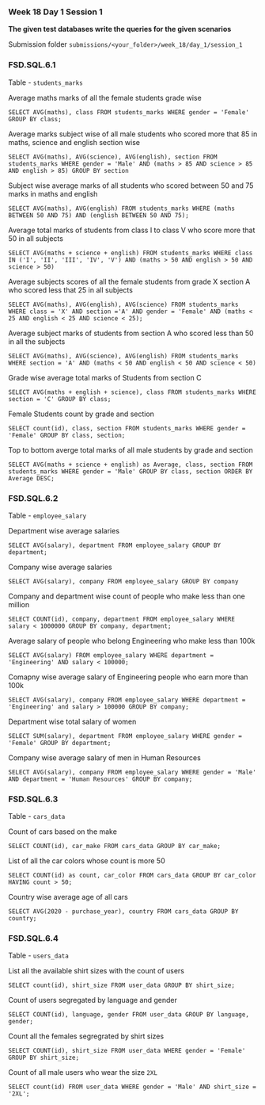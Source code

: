 ### Week 18 Day 1 Session 1

**The given test databases write the queries for the given scenarios**

Submission folder `submissions/<your_folder>/week_18/day_1/session_1`

### FSD.SQL.6.1

Table - `students_marks`

Average maths marks of all the female students grade wise

```
SELECT AVG(maths), class FROM students_marks WHERE gender = 'Female' GROUP BY class;
```

Average marks subject wise of all male students who scored more that 85 in maths, science and english section wise

```
SELECT AVG(maths), AVG(science), AVG(english), section FROM students_marks WHERE gender = 'Male' AND (maths > 85 AND science > 85 AND english > 85) GROUP BY section
```

Subject wise average marks of all students who scored between 50 and 75 marks in maths and english

```
SELECT AVG(maths), AVG(english) FROM students_marks WHERE (maths BETWEEN 50 AND 75) AND (english BETWEEN 50 AND 75);
```

Average total marks of students from class I to class V who score more that 50 in all subjects

```
SELECT AVG(maths + science + english) FROM students_marks WHERE class IN ('I', 'II', 'III', 'IV', 'V') AND (maths > 50 AND english > 50 AND science > 50)
```

Average subjects scores of all the female students from grade X  section A who scored  less that 25 in all subjects

```
SELECT AVG(maths), AVG(english), AVG(science) FROM students_marks WHERE class = 'X' AND section ='A' AND gender = 'Female' AND (maths < 25 AND english < 25 AND science < 25);
```


Average subject marks of students from section A who scored less than 50 in all the subjects

```
SELECT AVG(maths), AVG(science), AVG(english) FROM students_marks WHERE section = 'A' AND (maths < 50 AND english < 50 AND science < 50)
```

Grade wise average total marks of Students from section C

```
SELECT AVG(maths + english + science), class FROM students_marks WHERE section = 'C' GROUP BY class;
```


Female Students count by grade and section

```
SELECT count(id), class, section FROM students_marks WHERE gender = 'Female' GROUP BY class, section;
```

Top to bottom averge total marks of all male students by grade and section

```
SELECT AVG(maths + science + english) as Average, class, section FROM students_marks WHERE gender = 'Male' GROUP BY class, section ORDER BY Average DESC;
```

### FSD.SQL.6.2

Table - `employee_salary`

Department wise average salaries

```
SELECT AVG(salary), department FROM employee_salary GROUP BY department;
```

Company wise average salaries

```
SELECT AVG(salary), company FROM employee_salary GROUP BY company
```

Company and department wise count of people who make less than one million

```
SELECT COUNT(id), company, department FROM employee_salary WHERE salary < 1000000 GROUP BY company, department;
```

Average salary of people who belong Engineering  who make less than 100k 

```
SELECT AVG(salary) FROM employee_salary WHERE department = 'Engineering' AND salary < 100000;
```

Comapny wise average salary of Engineering people who earn more than 100k

```
SELECT AVG(salary), company FROM employee_salary WHERE department = 'Engineering' and salary > 100000 GROUP BY company;
```

Department wise total salary of women 

```
SELECT SUM(salary), department FROM employee_salary WHERE gender = 'Female' GROUP BY department;
```

Company wise average salary of men in Human Resources

```
SELECT AVG(salary), company FROM employee_salary WHERE gender = 'Male' AND department = 'Human Resources' GROUP BY company;
```

### FSD.SQL.6.3

Table - `cars_data`

Count of cars based on the make
```
SELECT COUNT(id), car_make FROM cars_data GROUP BY car_make;
```

List of all the car colors whose count is more 50
```
SELECT COUNT(id) as count, car_color FROM cars_data GROUP BY car_color HAVING count > 50;
```

Country wise average age of all cars
```
SELECT AVG(2020 - purchase_year), country FROM cars_data GROUP BY country;
```


### FSD.SQL.6.4

Table - `users_data`

List all the available shirt sizes with the count of users 

```
SELECT count(id), shirt_size FROM user_data GROUP BY shirt_size;
```

Count of users segregated by language and gender

```
SELECT COUNT(id), language, gender FROM user_data GROUP BY language, gender;
```

Count all the females segregrated by shirt sizes

```
SELECT COUNT(id), shirt_size FROM user_data WHERE gender = 'Female' GROUP BY shirt_size;

```

Count of all male users who wear the size `2XL`

```
SELECT count(id) FROM user_data WHERE gender = 'Male' AND shirt_size = '2XL';
```